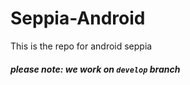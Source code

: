 Seppia-Android
===================

This is the repo for android seppia

##### please note: we work on `develop` branch